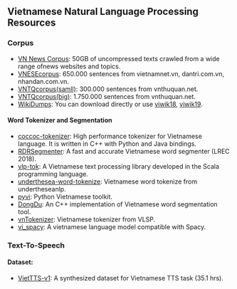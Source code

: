 ## Vietnamese Natural Language Processing Resources

### Corpus

- [VN News Corpus](https://github.com/binhvq/news-corpus): 50GB of uncompressed texts crawled from a wide range ofnews websites and topics.
- [VNESEcorpus](http://viet.jnlp.org/download-du-lieu-tu-vung-corpus): 650.000 sentences from vietnamnet.vn, dantri.com.vn, nhandan.com.vn.
- [VNTQcorpus(samll)](http://viet.jnlp.org/download-du-lieu-tu-vung-corpus): 300.000 sentences from vnthuquan.net.
- [VNTQcorpus(big)](http://viet.jnlp.org/download-du-lieu-tu-vung-corpus): 1.750.000 sentences from vnthuquan.net.
- [WikiDumps](https://dumps.wikimedia.org/): You can download directly or use [viwik18](https://github.com/NTT123/viwik18), [viwik19](https://github.com/NTT123/viwik19).


#### Word Tokenizer and Segmentation
- [coccoc-tokenizer](https://github.com/coccoc/coccoc-tokenizer): High performance tokenizer for Vietnamese language. It is written in C++ with Python and Java bindings.
- [RDRSegmenter](https://github.com/datquocnguyen/RDRsegmenter):  A fast and accurate Vietnamese word segmenter (LREC 2018).
- [vlp-tok](https://github.com/phuonglh/vlp): A Vietnamese text processing library developed in the Scala programming language.
- [underthesea-word-tokenize](https://github.com/undertheseanlp/word_tokenize):  Vietnamese word tokenize from  undertheseanlp.
- [pyvi](https://github.com/trungtv/pyvi): Python Vietnamese toolkit.
- [DongDu](https://github.com/rockkhuya/DongDu): An C++ implementation of Vietnamese word segmentation tool.
- [vnTokenizer](https://vlsp.hpda.vn/demo/?page=resources): Vietnamese tokenizer from VLSP.
- [vi_spacy](https://github.com/trungtv/vi_spacy): A vietnamese language model compatible with Spacy.

### Text-To-Speech
#### Dataset:
- [VietTTS-v1](https://github.com/NTT123/Vietnamese-Text-To-Speech-Dataset): A synthesized dataset for Vietnamese TTS task (35.1 hrs).
